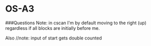 # OS-A3
###Questions
Note: in cscan I'm by default moving to the right (up) regardless if all blocks are initially before me.

Also //note: input of start gets double counted
